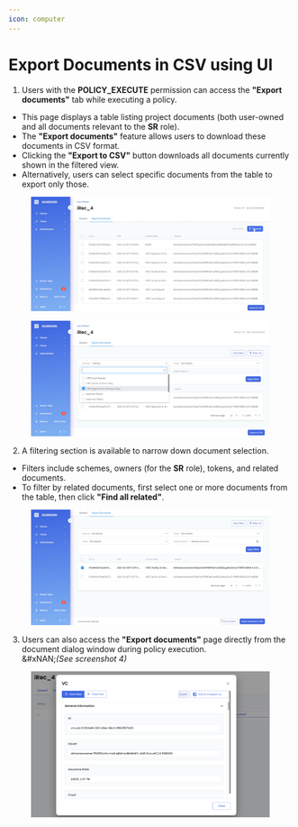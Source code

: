 ```yaml
---
icon: computer
---
```


# Export Documents in CSV using UI

1. Users with the **POLICY\_EXECUTE** permission can access the **"Export documents"** tab while executing a policy.

* This page displays a table listing project documents (both user-owned and all documents relevant to the **SR** role).
* The **"Export documents"** feature allows users to download these documents in CSV format.
* Clicking the **"Export to CSV"** button downloads all documents currently shown in the filtered view.
* Alternatively, users can select specific documents from the table to export only those.

<figure><img src="../../../../.gitbook/assets/image (14).png" alt=""><figcaption></figcaption></figure>

<figure><img src="../../../../.gitbook/assets/image (3) (1).png" alt=""><figcaption></figcaption></figure>

2. A filtering section is available to narrow down document selection.

* Filters include schemes, owners (for the **SR** role), tokens, and related documents.
* To filter by related documents, first select one or more documents from the table, then click **"Find all related"**.

<figure><img src="../../../../.gitbook/assets/image (1) (1).png" alt=""><figcaption></figcaption></figure>

3. Users can also access the **"Export documents"** page directly from the document dialog window during policy execution.\
   &#xNAN;_(See screenshot 4)_

<figure><img src="../../../../.gitbook/assets/image (2) (1).png" alt=""><figcaption></figcaption></figure>

